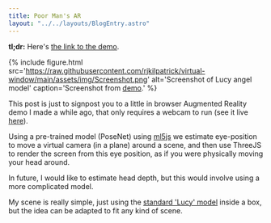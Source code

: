 ```yaml
---
title: Poor Man's AR
layout: "../../layouts/BlogEntry.astro"
---
```


**tl;dr:** Here's [the link to the demo](https://rjkilpatrick.github.io/virtual-window).

{% include figure.html src='https://raw.githubusercontent.com/rjkilpatrick/virtual-window/main/assets/img/Screenshot.png' alt='Screenshot of Lucy angel model' caption='Screenshot from <a href="https://rjkilpatrick.github.io/virtual-window">demo</a>.' %}

This post is just to signpost you to a little in browser Augmented Reality demo I made a while ago, that only requires a webcam to run (see it live [here](https://rjkilpatrick.github.io/virtual-window)).

Using a pre-trained model (PoseNet) using [ml5js](https://ml5js.org/) we estimate eye-position to move a virtual camera (in a plane) around a scene, and then use ThreeJS to render the screen from this eye position, as if you were physically moving your head around.

In future, I would like to estimate head depth, but this would involve using a more complicated model.

My scene is really simple, just using the [standard 'Lucy' model](https://graphics.stanford.edu/data/3Dscanrep/) inside a box, but the idea can be adapted to fit any kind of scene.

